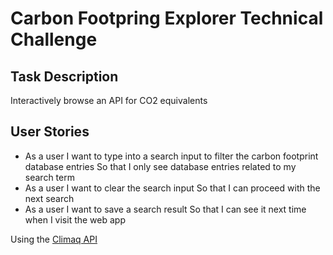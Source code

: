 # Carbon Footpring Explorer Technical Challenge

## Task Description
Interactively browse an API for CO2 equivalents

## User Stories

- As a user
I want to type into a search input to filter the carbon footprint database
entries
So that I only see database entries related to my search term
- As a user
I want to clear the search input
So that I can proceed with the next search
- As a user
I want to save a search result
So that I can see it next time when I visit the web app

Using the [Climaq API](https://www.climatiq.io/)

